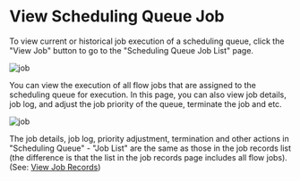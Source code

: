# View Scheduling Queue Job

To view current or historical job execution of a scheduling queue, click the "View Job" button to go to the "Scheduling Queue Job List" page.

![job](https://docimages.blob.core.chinacloudapi.cn/images/EnglishDocumentImage/viewschedulingqueuejob20210506.png)

You can view the execution of all flow jobs that are assigned to the scheduling queue for execution. In this page, you can also view job details, job log, and adjust the job priority of the queue, terminate the job and etc. 

![job](https://docimages.blob.core.chinacloudapi.cn/images/EnglishDocumentImage/viewtask20210506.png)

The job details, job log, priority adjustment, termination and other actions in "Scheduling Queue" - "Job List" are the same as those in the job records list (the difference is that the list in the job records page includes all flow jobs). (See: [View Job Records](./../job/manageJob.md))